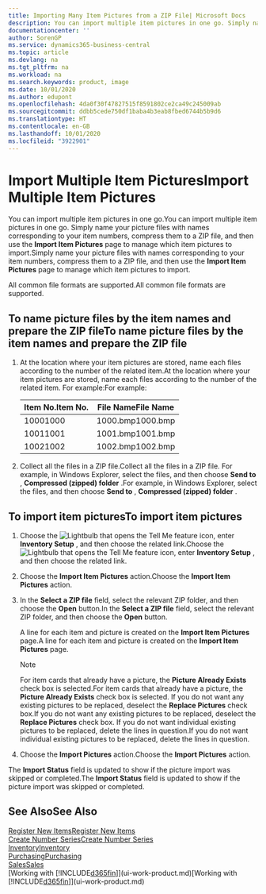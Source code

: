 ```yaml
---
title: Importing Many Item Pictures from a ZIP File| Microsoft Docs
description: You can import multiple item pictures in one go. Simply name your picture files with names corresponding to your item numbers, compress them to a zip file, and then use the Import Item Pictures page to manage which item pictures to import.
documentationcenter: ''
author: SorenGP
ms.service: dynamics365-business-central
ms.topic: article
ms.devlang: na
ms.tgt_pltfrm: na
ms.workload: na
ms.search.keywords: product, image
ms.date: 10/01/2020
ms.author: edupont
ms.openlocfilehash: 4da0f30f47827515f8591802ce2ca49c245009ab
ms.sourcegitcommit: ddbb5cede750df1baba4b3eab8fbed6744b5b9d6
ms.translationtype: HT
ms.contentlocale: en-GB
ms.lasthandoff: 10/01/2020
ms.locfileid: "3922901"
---
```

# <a name="import-multiple-item-pictures"></a><span data-ttu-id="d62e9-104">Import Multiple Item Pictures</span><span class="sxs-lookup"><span data-stu-id="d62e9-104">Import Multiple Item Pictures</span></span>
<span data-ttu-id="d62e9-105">You can import multiple item pictures in one go.</span><span class="sxs-lookup"><span data-stu-id="d62e9-105">You can import multiple item pictures in one go.</span></span> <span data-ttu-id="d62e9-106">Simply name your picture files with names corresponding to your item numbers, compress them to a ZIP file, and then use the **Import Item Pictures** page to manage which item pictures to import.</span><span class="sxs-lookup"><span data-stu-id="d62e9-106">Simply name your picture files with names corresponding to your item numbers, compress them to a ZIP file, and then use the **Import Item Pictures** page to manage which item pictures to import.</span></span>

<span data-ttu-id="d62e9-107">All common file formats are supported.</span><span class="sxs-lookup"><span data-stu-id="d62e9-107">All common file formats are supported.</span></span>

## <a name="to-name-picture-files-by-the-item-names-and-prepare-the-zip-file"></a><span data-ttu-id="d62e9-108">To name picture files by the item names and prepare the ZIP file</span><span class="sxs-lookup"><span data-stu-id="d62e9-108">To name picture files by the item names and prepare the ZIP file</span></span>
1. <span data-ttu-id="d62e9-109">At the location where your item pictures are stored, name each files according to the number of the related item.</span><span class="sxs-lookup"><span data-stu-id="d62e9-109">At the location where your item pictures are stored, name each files according to the number of the related item.</span></span> <span data-ttu-id="d62e9-110">For example:</span><span class="sxs-lookup"><span data-stu-id="d62e9-110">For example:</span></span>

    |<span data-ttu-id="d62e9-111">Item No.</span><span class="sxs-lookup"><span data-stu-id="d62e9-111">Item No.</span></span>|<span data-ttu-id="d62e9-112">File Name</span><span class="sxs-lookup"><span data-stu-id="d62e9-112">File Name</span></span>|
    |-|-|
    |<span data-ttu-id="d62e9-113">1000</span><span class="sxs-lookup"><span data-stu-id="d62e9-113">1000</span></span>|<span data-ttu-id="d62e9-114">1000.bmp</span><span class="sxs-lookup"><span data-stu-id="d62e9-114">1000.bmp</span></span>|
    |<span data-ttu-id="d62e9-115">1001</span><span class="sxs-lookup"><span data-stu-id="d62e9-115">1001</span></span>|<span data-ttu-id="d62e9-116">1001.bmp</span><span class="sxs-lookup"><span data-stu-id="d62e9-116">1001.bmp</span></span>|
    |<span data-ttu-id="d62e9-117">1002</span><span class="sxs-lookup"><span data-stu-id="d62e9-117">1002</span></span>|<span data-ttu-id="d62e9-118">1002.bmp</span><span class="sxs-lookup"><span data-stu-id="d62e9-118">1002.bmp</span></span>|

2. <span data-ttu-id="d62e9-119">Collect all the files in a ZIP file.</span><span class="sxs-lookup"><span data-stu-id="d62e9-119">Collect all the files in a ZIP file.</span></span> <span data-ttu-id="d62e9-120">For example, in Windows Explorer, select the files, and then choose **Send to** , **Compressed (zipped) folder** .</span><span class="sxs-lookup"><span data-stu-id="d62e9-120">For example, in Windows Explorer, select the files, and then choose **Send to** , **Compressed (zipped) folder** .</span></span>     

## <a name="to-import-item-pictures"></a><span data-ttu-id="d62e9-121">To import item pictures</span><span class="sxs-lookup"><span data-stu-id="d62e9-121">To import item pictures</span></span>
1. <span data-ttu-id="d62e9-122">Choose the ![Lightbulb that opens the Tell Me feature](media/ui-search/search_small.png "Tell me what you want to do") icon, enter **Inventory Setup** , and then choose the related link.</span><span class="sxs-lookup"><span data-stu-id="d62e9-122">Choose the ![Lightbulb that opens the Tell Me feature](media/ui-search/search_small.png "Tell me what you want to do") icon, enter **Inventory Setup** , and then choose the related link.</span></span>
2. <span data-ttu-id="d62e9-123">Choose the **Import Item Pictures** action.</span><span class="sxs-lookup"><span data-stu-id="d62e9-123">Choose the **Import Item Pictures** action.</span></span>
3. <span data-ttu-id="d62e9-124">In the **Select a ZIP file** field, select the relevant ZIP folder, and then choose the **Open** button.</span><span class="sxs-lookup"><span data-stu-id="d62e9-124">In the **Select a ZIP file** field, select the relevant ZIP folder, and then choose the **Open** button.</span></span>

    <span data-ttu-id="d62e9-125">A line for each item and picture is created on the **Import Item Pictures** page.</span><span class="sxs-lookup"><span data-stu-id="d62e9-125">A line for each item and picture is created on the **Import Item Pictures** page.</span></span>

    > [!NOTE]
    > <span data-ttu-id="d62e9-126">For item cards that already have a picture, the **Picture Already Exists** check box is selected.</span><span class="sxs-lookup"><span data-stu-id="d62e9-126">For item cards that already have a picture, the **Picture Already Exists** check box is selected.</span></span> <span data-ttu-id="d62e9-127">If you do not want any existing pictures to be replaced, deselect the **Replace Pictures** check box.</span><span class="sxs-lookup"><span data-stu-id="d62e9-127">If you do not want any existing pictures to be replaced, deselect the **Replace Pictures** check box.</span></span> <span data-ttu-id="d62e9-128">If you do not want individual existing pictures to be replaced, delete the lines in question.</span><span class="sxs-lookup"><span data-stu-id="d62e9-128">If you do not want individual existing pictures to be replaced, delete the lines in question.</span></span>

3. <span data-ttu-id="d62e9-129">Choose the **Import Pictures** action.</span><span class="sxs-lookup"><span data-stu-id="d62e9-129">Choose the **Import Pictures** action.</span></span>

<span data-ttu-id="d62e9-130">The **Import Status** field is updated to show if the picture import was skipped or completed.</span><span class="sxs-lookup"><span data-stu-id="d62e9-130">The **Import Status** field is updated to show if the picture import was skipped or completed.</span></span>       

## <a name="see-also"></a><span data-ttu-id="d62e9-131">See Also</span><span class="sxs-lookup"><span data-stu-id="d62e9-131">See Also</span></span>
[<span data-ttu-id="d62e9-132">Register New Items</span><span class="sxs-lookup"><span data-stu-id="d62e9-132">Register New Items</span></span>](inventory-how-register-new-items.md)  
[<span data-ttu-id="d62e9-133">Create Number Series</span><span class="sxs-lookup"><span data-stu-id="d62e9-133">Create Number Series</span></span>](ui-create-number-series.md)  
[<span data-ttu-id="d62e9-134">Inventory</span><span class="sxs-lookup"><span data-stu-id="d62e9-134">Inventory</span></span>](inventory-manage-inventory.md)  
[<span data-ttu-id="d62e9-135">Purchasing</span><span class="sxs-lookup"><span data-stu-id="d62e9-135">Purchasing</span></span>](purchasing-manage-purchasing.md)  
[<span data-ttu-id="d62e9-136">Sales</span><span class="sxs-lookup"><span data-stu-id="d62e9-136">Sales</span></span>](sales-manage-sales.md)  
<span data-ttu-id="d62e9-137">[Working with [!INCLUDE[d365fin](includes/d365fin_md.md)]](ui-work-product.md)</span><span class="sxs-lookup"><span data-stu-id="d62e9-137">[Working with [!INCLUDE[d365fin](includes/d365fin_md.md)]](ui-work-product.md)</span></span>
